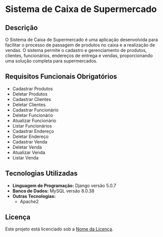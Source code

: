 # Sistema de Caixa de Supermercado

## Descrição
O Sistema de Caixa de Supermercado é uma aplicação desenvolvida para facilitar o processo de passagem de produtos no caixa e a realização de vendas. O sistema permite o cadastro e gerenciamento de produtos, clientes, funcionários, endereços de entrega e vendas, proporcionando uma solução completa para supermercados.

## Requisitos Funcionais Obrigatórios
- Cadastrar Produtos
- Deletar Produtos
- Cadastrar Clientes
- Deletar Clientes
- Cadastrar Funcionário
- Deletar Funcionário
- Atualizar Funcionário
- Listar Funcionários
- Cadastrar Endereço
- Deletar Endereço
- Cadastrar Venda
- Deletar Venda
- Atualizar Venda
- Listar Venda


## Tecnologias Utilizadas
- **Linguagem de Programação:** Django versão 5.0.7
- **Banco de Dados:** MySQL versão 8.0.38
- **Outras Tecnologias:**
  - Apache2


## Licença
Este projeto está licenciado sob a [Nome da Licença](https://github.com/seu-usuario/sistema-caixa-supermercado/LICENSE).

